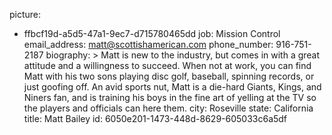 picture:
  - ffbcf19d-a5d5-47a1-9ec7-d715780465dd
job: Mission Control
email_address: matt@scottishamerican.com
phone_number: 916-751-2187
biography: >
  Matt is new to the industry, but comes in with a great attitude and a willingness to succeed. When
  not at work, you can find Matt with his two sons playing disc golf, baseball, spinning records, or
  just goofing off. An avid sports nut, Matt is a die-hard Giants, Kings, and Niners fan, and is
  training his boys in the fine art of yelling at the TV so the players and officials can here them.
city: Roseville
state: California
title: Matt Bailey
id: 6050e201-1473-448d-8629-605033c6a5df
